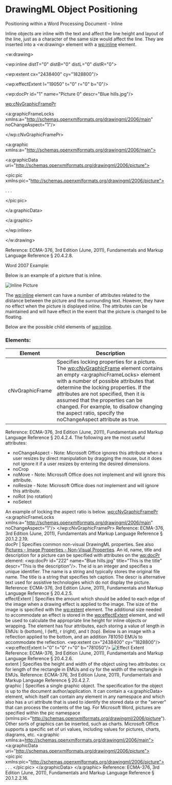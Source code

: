# DrawingML Object Positioning

Positioning within a Word Processing Document - Inline

Inline objects are inline with the text and affect the line height and layout of the line, just as a character of the same size would affect the line. They are inserted into a <w:drawing> element with a <wp:inline> element.

<w:drawing>

<wp:inline distT="0" distB="0" distL="0" distR="0">

<wp:extent cx="2438400" cy="1828800"/>

<wp:effectExtent l="19050" t="0" r="0" b="0"/>

<wp:docPr id="1" name="Picture 0" descr="Blue hills.jpg"/>

<wp:cNvGraphicFramePr>

<a:graphicFrameLocks xmlns:a="http://schemas.openxmlformats.org/drawingml/2006/main" noChangeAspect="1"/>

</wp:cNvGraphicFramePr>

<a:graphic xmlns:a="http://schemas.openxmlformats.org/drawingml/2006/main">

<a:graphicData uri="http://schemas.openxmlformats.org/drawingml/2006/picture">

<pic:pic xmlns:pic="http://schemas.openxmlformats.org/drawingml/2006/picture">

. . .

</pic:pic>

</a:graphicData>

</a:graphic>

</wp:inline>

</w:drawing>

Reference: ECMA-376, 3rd Edition (June, 2011), Fundamentals and Markup Language Reference § 20.4.2.8.

Word 2007 Example:

Below is an example of a picture that is inline.

![Inline Picture](drwImages\drwInline.gif)

The <wp:inline> element can have a number of attributes related to the distance between the picture and the surrounding text. However, they have no effect when the picture is displayed inline. The attributes can be maintained and will have effect in the event that the picture is changed to be floating.

Below are the possible child elements of <wp:inline>.

### Elements:

| Element         | Description                                                                                                                                                                                                                                                                                                                                                                                            |
| --------------- | ------------------------------------------------------------------------------------------------------------------------------------------------------------------------------------------------------------------------------------------------------------------------------------------------------------------------------------------------------------------------------------------------------ |
| cNvGraphicFrame | Specifies locking properties for a picture. The <wp:cNvGraphicFrame> element contains an empty <a:graphicFrameLocks> element with a number of possible attributes that determine the locking properties. If the attributes are not specified, then it is assumed that the properties can be changed. For example, to disallow changing the aspect ratio, specify the noChangeAspect attribute as true. |

Reference: ECMA-376, 3rd Edition (June, 2011), Fundamentals and Markup Language Reference § 20.4.2.4. The following are the most useful attributes:

- noChangeAspect - Note: Microsoft Office ignores this attribute when a user resizes by direct manipulation by dragging the mouse, but it does not ignore it if a user resizes by entering the desired dimensions.
- noCrop
- noMove - Note: Microsoft Office does not implement and will ignore this attribute.
- noResize - Note: Microsoft Office does not implement and will ignore this attribute.
- noRot (no rotation)
- noSelect

An example of locking the aspect ratio is below. <wp:cNvGraphicFramePr> <a:graphicFrameLocks xmlns:a="http://schemas.openxmlformats.org/drawingml/2006/main" noChangeAspect="1"/> </wp:cNvGraphicFramePr> Reference: ECMA-376, 3rd Edition (June, 2011), Fundamentals and Markup Language Reference § 20.1.2.2.19.  
docPr | Specifies common non-visual DrawingML properties. See also [Pictures - Image Properties - Non-Visual Properties](drwPic-nvPicPr.md). An id, name, title and description for a picture can be specified with attributes on the <wp:docPr> element: <wp:docPr id="222" name="Blue hills.jpg" title="This is the title" descr="This is the description"/>. The id is an integer and specifies a unique identifier. The name is a string and typically stores the original file name. The title is a string that specifies teh caption. The descr is alternative text used for assistive technologies which do not display the picture. Reference: ECMA-376, 3rd Edition (June, 2011), Fundamentals and Markup Language Reference § 20.4.2.5.  
effectExtent | Specifies the amount which should be added to each edge of the image when a drawing effect is applied to the image. The size of the image is specified with the <wp:extent> element. The additional size needed to accommodate an effect is stored in the <wp:effectExtent> element, and will be used to calculate the appropriate line height for inline objects or wrapping. The element has four attributes, each storing a value of length in EMUs: b (bottom), l (left), r (right), and t (top). Below is an image with a reflection applied to the bottom, and an addition 781050 EMUs to accommodate the reflection. <wp:extent cx="2438400" cy="1828800"/> <wp:effectExtent l="0" t="0" r="0" b="781050"/> ![Effect Extent](drwImages\drwEffectExtent.gif) Reference: ECMA-376, 3rd Edition (June, 2011), Fundamentals and Markup Language Reference § 20.4.2.6.  
extent | Specifies the height and width of the object using two attributes: cx for length of the rectangle in EMUs and cy for the width of the rectangle in EMUs. Reference: ECMA-376, 3rd Edition (June, 2011), Fundamentals and Markup Language Reference § 20.4.2.7.  
graphic | Specifies a single graphic object. The specification for the object is up to the document author/application. It can contain a <a:graphicData> element, which itself can contain any element in any namespace and which also has a uri attribute that is used to identify the stored data or the "server" that can process the contents of the tag. For Microsoft Word, pictures are specified within the pic namespace (xmlns:pic="http://schemas.openxmlformats.org/drawingml/2006/picture"). Other sorts of graphics can be inserted, such as charts. Microsoft Office supports a specific set of uri values, including values for pictures, charts, diagrams, etc. <a:graphic xmlns:a=http://schemas.openxmlformats.org/drawingml/2006/main"> <a:graphicData uri="http://schemas.openxmlformats.org/drawingml/2006/picture"> <pic:pic xmlns:pic="http://schemas.openxmlformats.org/drawingml/2006/picture"> . . . </pic:pic> </a:graphicData> </a:graphic> Reference: ECMA-376, 3rd Edition (June, 2011), Fundamentals and Markup Language Reference § 20.1.2.2.16.
